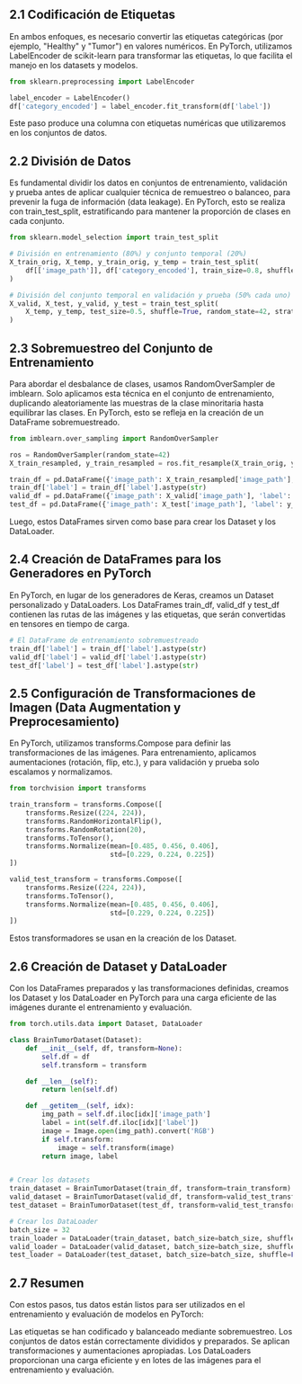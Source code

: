 ## 2.1 Codificación de Etiquetas
En ambos enfoques, es necesario convertir las etiquetas categóricas (por ejemplo, "Healthy" y "Tumor") en valores numéricos. En PyTorch, utilizamos LabelEncoder de scikit-learn para transformar las etiquetas, lo que facilita el manejo en los datasets y modelos.

```python
from sklearn.preprocessing import LabelEncoder

label_encoder = LabelEncoder()
df['category_encoded'] = label_encoder.fit_transform(df['label'])
```

Este paso produce una columna con etiquetas numéricas que utilizaremos en los conjuntos de datos.

## 2.2 División de Datos
Es fundamental dividir los datos en conjuntos de entrenamiento, validación y prueba antes de aplicar cualquier técnica de remuestreo o balanceo, para prevenir la fuga de información (data leakage). En PyTorch, esto se realiza con train_test_split, estratificando para mantener la proporción de clases en cada conjunto.

```python
from sklearn.model_selection import train_test_split

# División en entrenamiento (80%) y conjunto temporal (20%)
X_train_orig, X_temp, y_train_orig, y_temp = train_test_split(
    df[['image_path']], df['category_encoded'], train_size=0.8, shuffle=True, random_state=42, stratify=df['category_encoded']
)

# División del conjunto temporal en validación y prueba (50% cada uno)
X_valid, X_test, y_valid, y_test = train_test_split(
    X_temp, y_temp, test_size=0.5, shuffle=True, random_state=42, stratify=y_temp
)
```

## 2.3 Sobremuestreo del Conjunto de Entrenamiento
Para abordar el desbalance de clases, usamos RandomOverSampler de imblearn. Solo aplicamos esta técnica en el conjunto de entrenamiento, duplicando aleatoriamente las muestras de la clase minoritaria hasta equilibrar las clases. En PyTorch, esto se refleja en la creación de un DataFrame sobremuestreado.

```python
from imblearn.over_sampling import RandomOverSampler

ros = RandomOverSampler(random_state=42)
X_train_resampled, y_train_resampled = ros.fit_resample(X_train_orig, y_train_orig)

train_df = pd.DataFrame({'image_path': X_train_resampled['image_path'], 'label': y_train_resampled})
train_df['label'] = train_df['label'].astype(str)
valid_df = pd.DataFrame({'image_path': X_valid['image_path'], 'label': y_valid.astype(str)})
test_df = pd.DataFrame({'image_path': X_test['image_path'], 'label': y_test.astype(str)})
```

Luego, estos DataFrames sirven como base para crear los Dataset y los DataLoader.

## 2.4 Creación de DataFrames para los Generadores en PyTorch
En PyTorch, en lugar de los generadores de Keras, creamos un Dataset personalizado y DataLoaders. Los DataFrames train_df, valid_df y test_df contienen las rutas de las imágenes y las etiquetas, que serán convertidas en tensores en tiempo de carga.

```python
# El DataFrame de entrenamiento sobremuestreado
train_df['label'] = train_df['label'].astype(str)
valid_df['label'] = valid_df['label'].astype(str)
test_df['label'] = test_df['label'].astype(str)
```

## 2.5 Configuración de Transformaciones de Imagen (Data Augmentation y Preprocesamiento)
En PyTorch, utilizamos transforms.Compose para definir las transformaciones de las imágenes. Para entrenamiento, aplicamos aumentaciones (rotación, flip, etc.), y para validación y prueba solo escalamos y normalizamos.

```python
from torchvision import transforms

train_transform = transforms.Compose([
    transforms.Resize((224, 224)),
    transforms.RandomHorizontalFlip(),
    transforms.RandomRotation(20),
    transforms.ToTensor(),
    transforms.Normalize(mean=[0.485, 0.456, 0.406],
                         std=[0.229, 0.224, 0.225])
])

valid_test_transform = transforms.Compose([
    transforms.Resize((224, 224)),
    transforms.ToTensor(),
    transforms.Normalize(mean=[0.485, 0.456, 0.406],
                         std=[0.229, 0.224, 0.225])
])
```

Estos transformadores se usan en la creación de los Dataset.

## 2.6 Creación de Dataset y DataLoader
Con los DataFrames preparados y las transformaciones definidas, creamos los Dataset y los DataLoader en PyTorch para una carga eficiente de las imágenes durante el entrenamiento y evaluación.

```python
from torch.utils.data import Dataset, DataLoader

class BrainTumorDataset(Dataset):
    def __init__(self, df, transform=None):
        self.df = df
        self.transform = transform

    def __len__(self):
        return len(self.df)

    def __getitem__(self, idx):
        img_path = self.df.iloc[idx]['image_path']
        label = int(self.df.iloc[idx]['label'])
        image = Image.open(img_path).convert('RGB')
        if self.transform:
            image = self.transform(image)
        return image, label


# Crear los datasets
train_dataset = BrainTumorDataset(train_df, transform=train_transform)
valid_dataset = BrainTumorDataset(valid_df, transform=valid_test_transform)
test_dataset = BrainTumorDataset(test_df, transform=valid_test_transform)

# Crear los DataLoader
batch_size = 32
train_loader = DataLoader(train_dataset, batch_size=batch_size, shuffle=True)
valid_loader = DataLoader(valid_dataset, batch_size=batch_size, shuffle=False)
test_loader = DataLoader(test_dataset, batch_size=batch_size, shuffle=False)
```

## 2.7 Resumen
Con estos pasos, tus datos están listos para ser utilizados en el entrenamiento y evaluación de modelos en PyTorch:

Las etiquetas se han codificado y balanceado mediante sobremuestreo.
Los conjuntos de datos están correctamente divididos y preparados.
Se aplican transformaciones y aumentaciones apropiadas.
Los DataLoaders proporcionan una carga eficiente y en lotes de las imágenes para el entrenamiento y evaluación.
